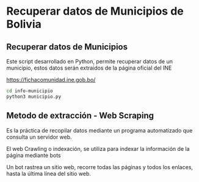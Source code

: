 # Recuperar datos de Municipios de Bolivia

## Recuperar datos de Municipios

Este script desarrollado en Python, permite recuperar datos de un municipio, estos datos serán extraidos de la página oficial del INE

https://fichacomunidad.ine.gob.bo/

```sh
cd info-municipio
python3 municipio.py
```

## Metodo de extracción - Web Scraping

Es la práctica de recopilar datos mediante un programa automatizado que consulta un servidor web.

El web Crawling o indexación, se utiliza para indexar la información de la página mediante bots

Un bot rastrea un sitio web, recorre todas las páginas y todos los enlaces, hasta la última línea del sitio web.